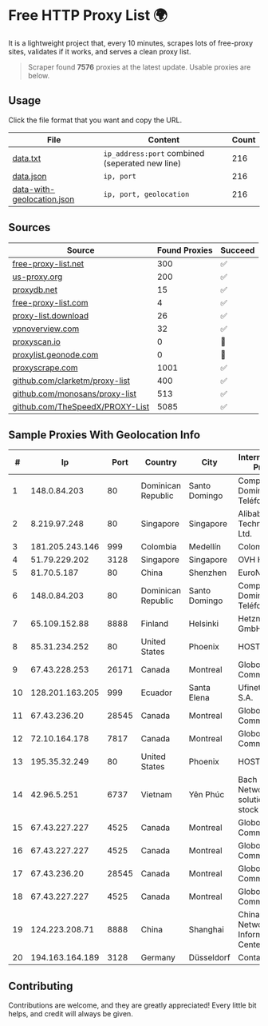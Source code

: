 
# Free HTTP Proxy List 🌍

It is a lightweight project that, every 10 minutes, scrapes lots of free-proxy sites, validates if it works, and serves a clean proxy list.


> Scraper found **7576** proxies at the latest update. Usable proxies are below.

## Usage

Click the file format that you want and copy the URL.


|File|Content|Count|
|----|-------|-----|
|[data.txt](https://raw.githubusercontent.com/themiralay/Proxy-List-World/master/data.txt)|`ip_address:port` combined (seperated new line)|216|
|[data.json](https://raw.githubusercontent.com/themiralay/Proxy-List-World/master/data.json)|`ip, port`|216|
|[data-with-geolocation.json](https://raw.githubusercontent.com/themiralay/Proxy-List-World/master/data-with-geolocation.json)|`ip, port, geolocation`|216|

## Sources

|Source|Found Proxies|Succeed|
|------|-------------|-------|
|[free-proxy-list.net](https://free-proxy-list.net)|300|✅|
|[us-proxy.org](https://www.us-proxy.org)|200|✅|
|[proxydb.net](http://proxydb.net)|15|✅|
|[free-proxy-list.com](https://free-proxy-list.com/?page=&port=&type%5B%5D=http&type%5B%5D=https&up_time=0&search=Search)|4|✅|
|[proxy-list.download](https://www.proxy-list.download/HTTP)|26|✅|
|[vpnoverview.com](https://vpnoverview.com/privacy/anonymous-browsing/free-proxy-servers)|32|✅|
|[proxyscan.io](https://www.proxyscan.io)|0|🚫|
|[proxylist.geonode.com](https://proxylist.geonode.com/api/proxy-list?limit=300&page=1&sort_by=lastChecked&sort_type=desc&protocols=http,https)|0|🚫|
|[proxyscrape.com](https://api.proxyscrape.com/v2/?request=displayproxies&protocol=http&timeout=10000&country=all&ssl=all&anonymity=all)|1001|✅|
|[github.com/clarketm/proxy-list](https://raw.githubusercontent.com/clarketm/proxy-list/master/proxy-list-raw.txt)|400|✅|
|[github.com/monosans/proxy-list](https://raw.githubusercontent.com/monosans/proxy-list/main/proxies/http.txt)|513|✅|
|[github.com/TheSpeedX/PROXY-List](https://raw.githubusercontent.com/TheSpeedX/PROXY-List/master/http.txt)|5085|✅|


## Sample Proxies With Geolocation Info

|#|Ip|Port|Country|City|Internet Service Provider|
|-|--|----|-------|----|-------------------------|
|1|148.0.84.203|80|Dominican Republic|Santo Domingo|Compañía Dominicana de Teléfonos S. A.|
|2|8.219.97.248|80|Singapore|Singapore|Alibaba (US) Technology Co., Ltd.|
|3|181.205.243.146|999|Colombia|Medellín|Colombia Móvil|
|4|51.79.229.202|3128|Singapore|Singapore|OVH Hosting|
|5|81.70.5.187|80|China|Shenzhen|EuroNet Internet|
|6|148.0.84.203|80|Dominican Republic|Santo Domingo|Compañía Dominicana de Teléfonos S. A.|
|7|65.109.152.88|8888|Finland|Helsinki|Hetzner Online GmbH|
|8|85.31.234.252|80|United States|Phoenix|HOSTINGER US|
|9|67.43.228.253|26171|Canada|Montreal|GloboTech Communications|
|10|128.201.163.205|999|Ecuador|Santa Elena|Ufinet Panama S.A.|
|11|67.43.236.20|28545|Canada|Montreal|GloboTech Communications|
|12|72.10.164.178|7817|Canada|Montreal|GloboTech Communications|
|13|195.35.32.249|80|United States|Phoenix|HOSTINGER US|
|14|42.96.5.251|6737|Vietnam|Yên Phúc|Bach Kim Network solutions Join stock company|
|15|67.43.227.227|4525|Canada|Montreal|GloboTech Communications|
|16|67.43.227.227|4525|Canada|Montreal|GloboTech Communications|
|17|67.43.236.20|28545|Canada|Montreal|GloboTech Communications|
|18|67.43.227.227|4525|Canada|Montreal|GloboTech Communications|
|19|124.223.208.71|8888|China|Shanghai|China Internet Network Information Center|
|20|194.163.164.189|3128|Germany|Düsseldorf|Contabo GmbH|



## Contributing

Contributions are welcome, and they are greatly appreciated! Every
little bit helps, and credit will always be given.

